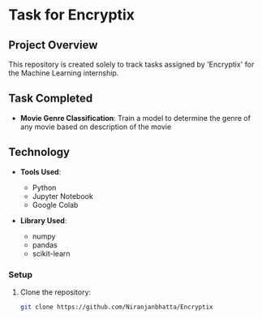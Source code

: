 # Task for Encryptix

## Project Overview
This repository is created solely to track tasks assigned by 'Encryptix' for the Machine Learning internship.

## Task Completed 

- **Movie Genre Classification**: Train a model to determine the genre of any movie based on description of the movie


## Technology 
- **Tools Used**:
    - Python
    - Jupyter Notebook
    - Google Colab

- **Library Used**:
    - numpy
    - pandas
    - scikit-learn



### Setup

1. Clone the repository:

   ```bash
   git clone https://github.com/Niranjanbhatta/Encryptix
